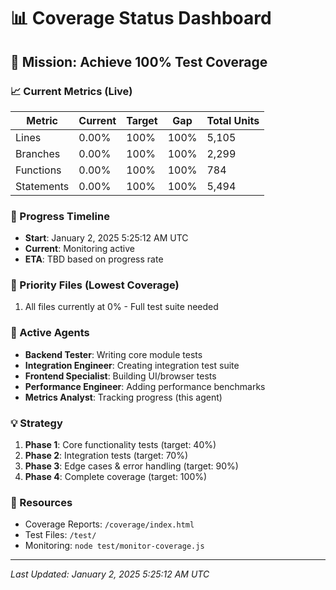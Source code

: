 # 📊 Coverage Status Dashboard

## 🎯 Mission: Achieve 100% Test Coverage

### 📈 Current Metrics (Live)
| Metric     | Current | Target | Gap    | Total Units |
|------------|---------|--------|--------|-------------|
| Lines      | 0.00%   | 100%   | 100%   | 5,105       |
| Branches   | 0.00%   | 100%   | 100%   | 2,299       |
| Functions  | 0.00%   | 100%   | 100%   | 784         |
| Statements | 0.00%   | 100%   | 100%   | 5,494       |

### 🔄 Progress Timeline
- **Start**: January 2, 2025 5:25:12 AM UTC
- **Current**: Monitoring active
- **ETA**: TBD based on progress rate

### 📍 Priority Files (Lowest Coverage)
1. All files currently at 0% - Full test suite needed

### 🚀 Active Agents
- **Backend Tester**: Writing core module tests
- **Integration Engineer**: Creating integration test suite
- **Frontend Specialist**: Building UI/browser tests
- **Performance Engineer**: Adding performance benchmarks
- **Metrics Analyst**: Tracking progress (this agent)

### 💡 Strategy
1. **Phase 1**: Core functionality tests (target: 40%)
2. **Phase 2**: Integration tests (target: 70%)
3. **Phase 3**: Edge cases & error handling (target: 90%)
4. **Phase 4**: Complete coverage (target: 100%)

### 🔗 Resources
- Coverage Reports: `/coverage/index.html`
- Test Files: `/test/`
- Monitoring: `node test/monitor-coverage.js`

---
*Last Updated: January 2, 2025 5:25:12 AM UTC*